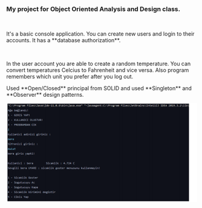 <h3>My project for Object Oriented Analysis and Design class.</h3><br />

<p>It's a basic console application. You can create new users and login to their accounts. It has a **database authorization**. </p> <br />
<p>In the user account you are able to create a random temperature. You can convert temperatures Celcius to Fahrenheit and vice versa. Also program remembers which unit you prefer after you log out.</p>
Used **Open/Closed** principal from SOLID and used **Singleton** and **Observer** design patterns.

<img src = "ex.png"></img><br>
